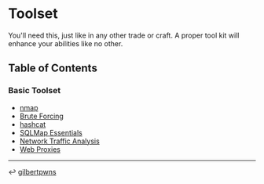 # Toolset

You'll need this, just like in any other trade or craft. A proper tool kit will enhance your abilities like no other.

## Table of Contents

### Basic Toolset

* [nmap](./basic-toolset/nmap/nmap.md)
* [Brute Forcing](./basic-toolset/brute-forcing/readme-for-bruteforce.md)
* [hashcat](./basic-toolset/hashcat/hashcat.md)
* [SQLMap Essentials](./basic-toolset/SQLmap-essentials/SQL-map-essentials.md)
* [Network Traffic Analysis](./basic-toolset/traffic-analysis/traffic-analysis.md)
* [Web Proxies](./basic-toolset/web-proxies/web-proxies.md)

---

↩️ [gilbertpwns](../README.md)
